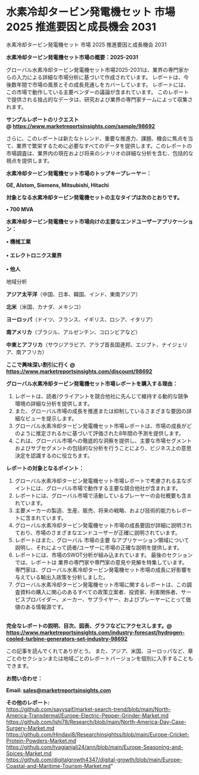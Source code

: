 # 水素冷却タービン発電機セット 市場 2025 推進要因と成長機会 2031
水素冷却タービン発電機セット 市場 2025 推進要因と成長機会 2031

<strong><b>水素冷却タービン発電機セット市場の概要：2025-2031</b></strong>

グローバル水素冷却タービン発電機セット市場2025-2031は、業界の専門家からの入力による詳細な市場分析に基づいて作成されています。 レポートは、今後数年間で市場の風景とその成長見通しをカバーしています。 レポートには、この市場で動作している主要ベンダーの議論が含まれています。 このレポートで提供される独占的なデータは、研究および業界の専門家チームによって収集されます。

<strong>サンプルレポートのリクエスト @ <a href=https://www.marketreportsinsights.com/sample/98692>https://www.marketreportsinsights.com/sample/98692</a></strong>

さらに、このレポートは新たなトレンド、重要な推進力、課題、機会に焦点を当て、業界で繁栄するために必要なすべてのデータを提供します。このレポートの市場調査は、業界内の現在および将来のシナリオの詳細な分析を含む、包括的な視点を提供します。

<strong>水素冷却タービン発電機セット市場のトップキープレーヤー：</strong>

<strong>GE, Alstom, Siemens, Mitsubishi, Hitachi</strong>

<strong><b>対象となる水素冷却タービン発電機セットの主なタイプは次のとおりです。</b></strong>

<strong>• 700 MVA</strong>

<strong><b>水素冷却タービン発電機セット市場向けの主要なエンドユーザーアプリケーション：</b></strong>

<strong>• 機械工業<br><br>• エレクトロニクス業界<br><br>• 他人</strong>

 地域分析

<strong><b>アジア太平洋</b></strong>（中国、日本、韓国、インド、東南アジア）

<strong><b>北米</b></strong>（米国、カナダ、メキシコ）

<strong><b>ヨーロッパ</b></strong>（ドイツ、フランス、イギリス、ロシア、イタリア）

<strong><b>南アメリカ</b></strong>（ブラジル、アルゼンチン、コロンビアなど）

<strong><b>中東とアフリカ</b></strong>（サウジアラビア、アラブ首長国連邦、エジプト、ナイジェリア、南アフリカ）

<strong>ここで興味深い割引に行く @ <a href=https://www.marketreportsinsights.com/discount/98692>https://www.marketreportsinsights.com/discount/98692</a></strong>

<strong><b>グローバル水素冷却タービン発電機セット市場レポートを購入する理由：</b></strong>
<ol>
  <li>レポートは、読者/クライアントを競合他社に先んじて維持する動的な競争環境の詳細な分析を提供します。</li>
  <li>また、グローバル市場の成長を推進または抑制しているさまざまな要因の詳細なビューを提示します。</li>
  <li>グローバル水素冷却タービン発電機セット市場レポートは、市場の成長がどのように推定されるかに基づいて評価された8年間の予測を提供します。</li>
  <li>これは、グローバル市場への徹底的な洞察を提供し、主要な市場セグメントおよびサブセグメントの包括的な分析を行うことにより、ビジネス上の意思決定を認識するのに役立ちます。</li>
</ol>
<strong><b>レポートの対象となるポイント：</b></strong>
<ol>
  <li>グローバル水素冷却タービン発電機セット市場レポートで考慮される主なポイントには、グローバル市場で動作する主要な競合他社が含まれます。</li>
  <li>レポートには、グローバル市場で活動しているプレーヤーの会社概要も含まれています。</li>
  <li>主要メーカーの製造、生産、販売、将来の戦略、および技術的能力もレポートに含まれています。</li>
  <li>グローバル水素冷却タービン発電機セット市場の成長要因が詳細に説明されており、市場のさまざまなエンドユーザーが正確に説明されています。</li>
  <li>レポートはまた、グローバル 市場の主要 なアプリケーション領域について説明し、それによって読者/ユーザーに市場の正確な説明を提供します。</li>
  <li>レポートには、市場のSWOT分析が組み込まれています。 最後のセクションでは、レポートは 業界の専門家や専門家の意見や見解を特集しています。 専門家は、グローバル水素冷却タービン発電機セット市場の成長に好影響を与えている輸出入政策を分析しました。</li>
  <li>グローバル水素冷却タービン発電機セット市場に関するレポートは、この調査資料の購入に関心のあるすべての政策立案者、投資家、利害関係者、サービスプロバイダー、メーカー、サプライヤー、およびプレーヤーにとって価値のある情報源です。</li>
</ol><br>
<strong>完全なレポートの説明、目次、図表、グラフなどにアクセスします。@ <a href=https://www.marketreportsinsights.com/industry-forecast/hydrogen-cooled-turbine-generators-set-industry-98692>https://www.marketreportsinsights.com/industry-forecast/hydrogen-cooled-turbine-generators-set-industry-98692</a></strong>

この記事を読んでくれてありがとう。 また、アジア、米国、ヨーロッパなど、章ごとのセクションまたは地域ごとのレポートバージョンを個別に入手することもできます。

<strong><b>お問い合わせ：</b></strong>

<strong>Email: </strong><a href=mailto:sales@marketreportsinsights.com><strong>sales@marketreportsinsights.com</strong></a>

<strong>その他のレポート:</strong>
<br>
<a href=https://github.com/sayysaif/market-search-trend/blob/main/North-America-Transdermal/Europe-Electric-Pepper-Grinder-Market.md>https://github.com/sayysaif/market-search-trend/blob/main/North-America-Transdermal/Europe-Electric-Pepper-Grinder-Market.md</a>
<br>
<a href=https://github.com/Ishi78/Research/blob/main/North-America-Day-Case-Surgery-Market.md>https://github.com/Ishi78/Research/blob/main/North-America-Day-Case-Surgery-Market.md</a>
<br>
<a href=https://github.com/Hindavi8/Researchinsightss/blob/main/Europe-Cricket-Protein-Powders-Market.md>https://github.com/Hindavi8/Researchinsightss/blob/main/Europe-Cricket-Protein-Powders-Market.md</a>
<br>
<a href=https://github.com/tyagianjali24/ann/blob/main/Europe-Seasoning-and-Spices-Market.md>https://github.com/tyagianjali24/ann/blob/main/Europe-Seasoning-and-Spices-Market.md</a>
<br>
<a href=https://github.com/digitalgrowth4347/digital-growth/blob/main/Europe-Coastal-and-Maritime-Tourism-Market.md>https://github.com/digitalgrowth4347/digital-growth/blob/main/Europe-Coastal-and-Maritime-Tourism-Market.md</a>"
